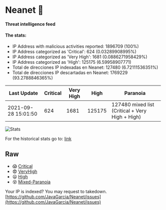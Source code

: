 # Neanet :hocho:
#### Threat intelligence feed
#### The stats:

- IP Address with malicious activities reported: 1896709 (100%)
- IP Address categorized as 'Critical':  624 (0.03289908995%)
- IP Address categorized as 'Very High':  1681 (0.0886271958429%)
- IP Address categorized as 'High':  125175 (6.59958907771)
- Total de direcciones IP indexadas en Neanet:  127480 (6.72111536351%)
- Total de direcciones IP descartadas en Neanet:  1769229 (93.2788846365%)

| Last Update | Critical | Very High | High | Paranoia |
| --- | --- | --- | --- | --- |
| 2021-09-28 15:01:50 | 624 | 1681 | 125175 | 127480 mixed list (Critical + Very High + High)|

![Stats](https://docs.google.com/spreadsheets/d/e/2PACX-1vSnaNMIXVabIpDJjufMlzH7poXnshF3mgd8Is1g9ytUEzVsP5my4Trn8f-xkoLLQ38xpL3HtmUexLo6/pubchart?oid=501124687&format=image)

For the historical stats go to: [link](/stats.csv)
## Raw
- :scream: [Critical](https://raw.githubusercontent.com/JavaGarcia/Neanet/master/blacklists/neanet_critical.txt)
- :fearful: [VeryHigh](https://raw.githubusercontent.com/JavaGarcia/Neanet/master/blacklists/neanet_veryHigh.txtt)
- :frowning: [High](https://raw.githubusercontent.com/JavaGarcia/Neanet/master/blacklists/neanet_high.txt)
- :dizzy_face: [Mixed-Paranoia](https://raw.githubusercontent.com/JavaGarcia/Neanet/master/blacklists/neanet_all.txt)


Your IP is indexed? You may request to takedown. [https://github.com/JavaGarcia/Neanet/issues](https://github.com/JavaGarcia/Neanet/issues)































































































































































































































































































































































































































































































































































































































































































































































































































































































































































































































































































































































































































































































































































































































































































































































































































































































































































































































































































































































































































































































































































































































































































































































































































































































































































































































































































































































































































































































































































































































































































































































































































































































































































































































































































































































































































































































































































































































































































































































































































































































































































































































































































































































































































































































































































































































































































































































































































































































































































































































































































































































































































































































































































































































































































































































































































































































































































































































































































































































































































































































































































































































































































































































































































































































































































































































































































































































































































































































































































































































































































































































































































































































































































































































































































































































































































































































































































































































































































































































































































































































































































































































































































































































































































































































































































































































































































































































































































































































































































































































































































































































































































































































